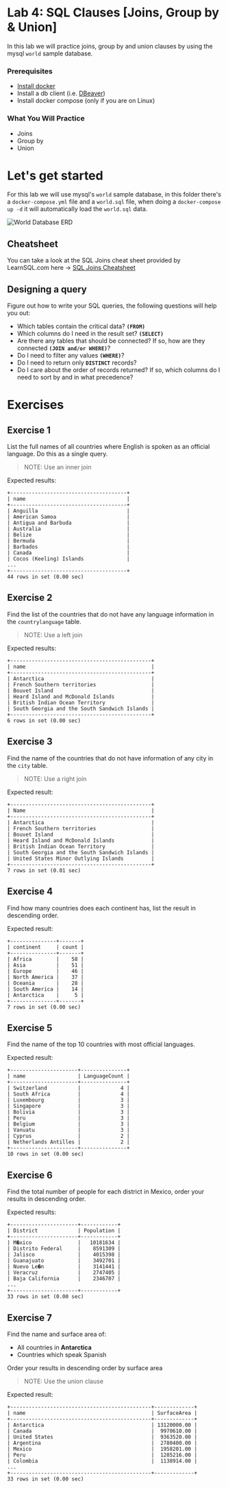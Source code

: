 # Lab 4: SQL Clauses [Joins, Group by & Union]

In this lab we will practice joins, group by and union clauses by using the mysql `world` sample database. 

### Prerequisites
* [Install docker](https://docs.docker.com/engine/install/) 
* Install a db client (i.e. [DBeaver](https://dbeaver.io/download/)) 
* Install docker compose (only if you are on Linux)

### What You Will Practice
- Joins
- Group by
- Union

# Let's get started
For this lab we will use mysql's `world` sample database, in this folder there's a `docker-compose.yml` file 
and a `world.sql` file, when doing a `docker-compose up -d` it will automatically load the `world.sql` data. 

![World Database ERD](documentation_images/world_erd.png)

## Cheatsheet

You can take a look at the SQL Joins cheat sheet  provided by LearnSQL.com here -> [SQL Joins Cheatsheet](documentation_images/joins-cheat-sheet-a4.pdf)

## Designing a query 

Figure out how to write your SQL queries, the following questions will help you out: 

* Which tables contain the critical data? **`(FROM)`**
* Which columns do I need in the result set? **`(SELECT)`**
* Are there any tables that should be connected? If so, how are they connected **`(JOIN and/or WHERE)`**?
* Do I need to filter any values **`(WHERE)`**?
* Do I need to return only **`DISTINCT`** records?
* Do I care about the order of records returned? If so, which columns do I need to sort by and in what precedence?

# Exercises

## Exercise 1
List the full names of all countries where English is spoken as an official language. Do this as a single query.

> NOTE: Use an inner join

Expected results: 
```commandline
+--------------------------------------+
| name                                 |
+--------------------------------------+
| Anguilla                             |
| American Samoa                       |
| Antigua and Barbuda                  |
| Australia                            |
| Belize                               |
| Bermuda                              |
| Barbados                             |
| Canada                               |
| Cocos (Keeling) Islands              |
...
+--------------------------------------+
44 rows in set (0.00 sec)
```
 
## Exercise 2

Find the list of the countries that do not have any language information in the `countrylanguage` table. 

> NOTE: Use a left join 

Expected results: 
```commandline
+----------------------------------------------+
| name                                         |
+----------------------------------------------+
| Antarctica                                   |
| French Southern territories                  |
| Bouvet Island                                |
| Heard Island and McDonald Islands            |
| British Indian Ocean Territory               |
| South Georgia and the South Sandwich Islands |
+----------------------------------------------+
6 rows in set (0.00 sec)
```

## Exercise 3

Find the name of the countries that do not have information of any city in the `city` table.

> NOTE: Use a right join 

Expected result: 

```commandline
+----------------------------------------------+
| Name                                         |
+----------------------------------------------+
| Antarctica                                   |
| French Southern territories                  |
| Bouvet Island                                |
| Heard Island and McDonald Islands            |
| British Indian Ocean Territory               |
| South Georgia and the South Sandwich Islands |
| United States Minor Outlying Islands         |
+----------------------------------------------+
7 rows in set (0.01 sec)
```

## Exercise 4

Find how many countries does each continent has, list the result in descending order.

Expected result: 
```commandline
+---------------+-------+
| continent     | count |
+---------------+-------+
| Africa        |    58 |
| Asia          |    51 |
| Europe        |    46 |
| North America |    37 |
| Oceania       |    28 |
| South America |    14 |
| Antarctica    |     5 |
+---------------+-------+
7 rows in set (0.00 sec)
```

## Exercise 5

Find the name of the top 10 countries with most official languages. 

Expected result: 
```commandline
+----------------------+---------------+
| name                 | LanguageCount |
+----------------------+---------------+
| Switzerland          |             4 |
| South Africa         |             4 |
| Luxembourg           |             3 |
| Singapore            |             3 |
| Bolivia              |             3 |
| Peru                 |             3 |
| Belgium              |             3 |
| Vanuatu              |             3 |
| Cyprus               |             2 |
| Netherlands Antilles |             2 |
+----------------------+---------------+
10 rows in set (0.00 sec)
```

## Exercise 6

Find the total number of people for each district in Mexico, order your results in descending order. 

Expected results: 
```commandline
+----------------------+------------+
| District             | Population |
+----------------------+------------+
| M�xico               |   10181634 |
| Distrito Federal     |    8591309 |
| Jalisco              |    4015398 |
| Guanajuato           |    3492701 |
| Nuevo Le�n           |    3141441 |
| Veracruz             |    2747405 |
| Baja California      |    2346707 |
...
+----------------------+------------+
33 rows in set (0.00 sec)
```

## Exercise 7

Find the name and surface area of:

* All countries in **Antarctica** 
* Countries which speak Spanish

Order your results in descending order by surface area 

> NOTE: Use the union clause 

Expected result: 
``` commandline
+----------------------------------------------+-------------+
| name                                         | SurfaceArea |
+----------------------------------------------+-------------+
| Antarctica                                   | 13120000.00 |
| Canada                                       |  9970610.00 |
| United States                                |  9363520.00 |
| Argentina                                    |  2780400.00 |
| Mexico                                       |  1958201.00 |
| Peru                                         |  1285216.00 |
| Colombia                                     |  1138914.00 |
...
+----------------------------------------------+-------------+
33 rows in set (0.00 sec)

```